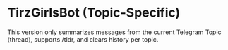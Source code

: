 # TirzGirlsBot (Topic-Specific)

This version only summarizes messages from the current Telegram Topic (thread), supports /tldr, and clears history per topic.
